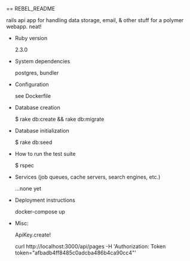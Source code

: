 == REBEL_README

rails api app for handling data storage, email, & other stuff for a polymer webapp. neat!

* Ruby version 

  2.3.0

* System dependencies

  postgres, bundler

* Configuration

  see Dockerfile

* Database creation
  
  $ rake db:create && rake db:migrate

* Database initialization

  $ rake db:seed

* How to run the test suite

  $ rspec 

* Services (job queues, cache servers, search engines, etc.)

  ...none yet

* Deployment instructions

  docker-compose up

* Misc:

  ApiKey.create!

  curl http://localhost:3000/api/pages -H 'Authorization: Token token="afbadb4ff8485c0adcba486b4ca90cc4"'

